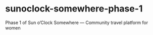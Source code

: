 # sunoclock-somewhere-phase-1
Phase 1 of Sun o’Clock Somewhere — Community travel platform for women
